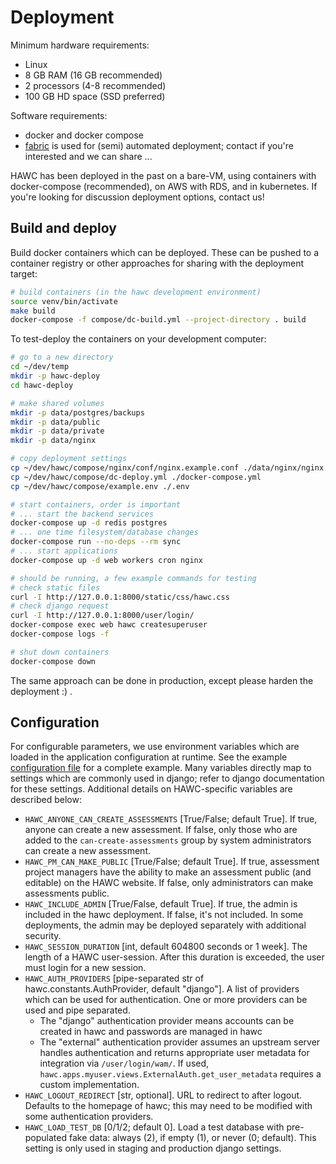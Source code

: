 # Deployment

Minimum hardware requirements:

- Linux
- 8 GB RAM (16 GB recommended)
- 2 processors (4-8 recommended)
- 100 GB HD space (SSD preferred)

Software requirements:

- docker and docker compose
- [fabric](http://www.fabfile.org/) is used for (semi) automated deployment; contact if you're interested and we can share ...

HAWC has been deployed in the past on a bare-VM, using containers with docker-compose (recommended), on AWS with RDS, and in kubernetes. If you're looking for discussion deployment options, contact us!

## Build and deploy

Build docker containers which can be deployed. These can be pushed to a container registry or
other approaches for sharing with the deployment target:

```bash
# build containers (in the hawc development environment)
source venv/bin/activate
make build
docker-compose -f compose/dc-build.yml --project-directory . build
```

To test-deploy the containers on your development computer:

```bash
# go to a new directory
cd ~/dev/temp
mkdir -p hawc-deploy
cd hawc-deploy

# make shared volumes
mkdir -p data/postgres/backups
mkdir -p data/public
mkdir -p data/private
mkdir -p data/nginx

# copy deployment settings
cp ~/dev/hawc/compose/nginx/conf/nginx.example.conf ./data/nginx/nginx.conf
cp ~/dev/hawc/compose/dc-deploy.yml ./docker-compose.yml
cp ~/dev/hawc/compose/example.env ./.env

# start containers, order is important
# ... start the backend services
docker-compose up -d redis postgres
# ... one time filesystem/database changes
docker-compose run --no-deps --rm sync
# ... start applications
docker-compose up -d web workers cron nginx

# should be running, a few example commands for testing
# check static files
curl -I http://127.0.0.1:8000/static/css/hawc.css
# check django request
curl -I http://127.0.0.1:8000/user/login/
docker-compose exec web hawc createsuperuser
docker-compose logs -f

# shut down containers
docker-compose down
```

The same approach can be done in production, except please harden the deployment :) .

## Configuration

For configurable parameters, we use environment variables which are loaded in the application configuration at runtime.  See the example [configuration file](https://github.com/shapiromatron/hawc/blob/main/compose/example.env) for a complete example. Many variables directly map to settings which are commonly used in django; refer to django documentation for these settings. Additional details on HAWC-specific variables are described below:

- `HAWC_ANYONE_CAN_CREATE_ASSESSMENTS` [True/False; default True]. If true, anyone can create a new assessment. If false, only those who are added to the `can-create-assessments` group by system administrators can create a new assessment.
- `HAWC_PM_CAN_MAKE_PUBLIC` [True/False; default True].  If true, assessment project managers have the ability to make an assessment public (and editable) on the HAWC website. If false, only administrators can make assessments public.
- `HAWC_INCLUDE_ADMIN` [True/False, default True]. If true, the admin is included in the hawc deployment. If false, it's not included. In some deployments, the admin may be deployed separately with additional security.
- `HAWC_SESSION_DURATION` [int, default 604800 seconds or 1 week]. The length of a HAWC user-session. After this duration is exceeded, the user must login for a new session.
- `HAWC_AUTH_PROVIDERS` [pipe-separated str of hawc.constants.AuthProvider, default "django"]. A list of providers which can be used for authentication. One or more providers can be used and pipe separated.
    - The "django" authentication provider means accounts can be created in hawc and passwords are managed in hawc
    - The "external" authentication provider assumes an upstream server handles authentication and returns appropriate user metadata for integration via `/user/login/wam/`.  If used, `hawc.apps.myuser.views.ExternalAuth.get_user_metadata` requires a custom implementation.
- `HAWC_LOGOUT_REDIRECT` [str, optional]. URL to redirect to after logout. Defaults to the homepage of hawc; this may need to be modified with some authentication providers.
- `HAWC_LOAD_TEST_DB` [0/1/2; default 0]. Load a test database with pre-populated fake data: always (2), if empty (1), or never (0; default). This setting is only used in staging and production django settings.

